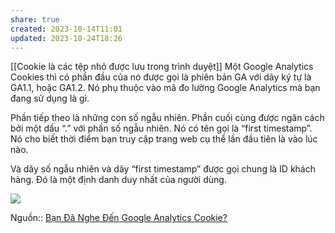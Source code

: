 ```yaml
---
share: true
created: 2023-10-14T11:01
updated: 2023-10-24T18:26
---
```

[[Cookie là các tệp nhỏ được lưu trong trình duyệt]]
Một Google Analytics Cookies thì có phần đầu của nó được gọi là phiên bản GA với dãy ký tự là GA1.1, hoặc GA1.2. Nó phụ thuộc vào mã đo lường Google Analytics mà bạn đang sử dụng là gì.

Phần tiếp theo là những con số ngẫu nhiên. Phần cuối cùng được ngăn cách bởi một dấu “.” với phần số ngẫu nhiên. Nó có tên gọi là “first timestamp”. Nó cho biết thời điểm bạn truy cập trang web cụ thể lần đầu tiên là vào lúc nào. 

Và dãy số ngẫu nhiên và dãy “first timestamp” được gọi chung là ID khách hàng. Đó là một định danh duy nhất của người dùng.

![](https://s3.ap-southeast-1.amazonaws.com/thcmedia.vn/wp-content/uploads/2021/09/25141332/GS1.1.1632493916.1.1.1632493991.0-1024x576.png) 

Nguồn:: [Bạn Đã Nghe Đến Google Analytics Cookie?](https://thcmedia.vn/google-analytics-cookie/)
